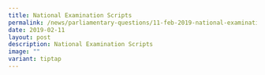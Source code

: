 ```yaml
---
title: National Examination Scripts
permalink: /news/parliamentary-questions/11-feb-2019-national-examination-scripts/
date: 2019-02-11
layout: post
description: National Examination Scripts
image: ""
variant: tiptap
---
```

